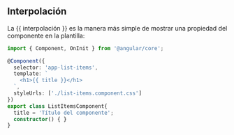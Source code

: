 ## Interpolación

La {{ interpolación }} es la manera más simple de mostrar una propiedad del componente en la plantilla:

```ts
import { Component, OnInit } from '@angular/core';

@Component({
  selector: 'app-list-items',
  template: `
    <h1>{{ title }}</h1>
  `,
  styleUrls: ['./list-items.component.css']
})
export class ListItemsComponent{
  title = 'Título del componente';
  constructor() { }
}
```


